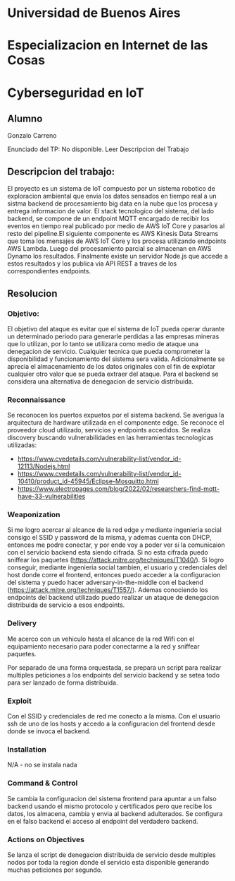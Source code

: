 # Universidad de Buenos Aires
# Especializacion en Internet de las Cosas
# Cyberseguridad en IoT

## Alumno 
Gonzalo Carreno

Enunciado del TP: No disponible. Leer Descripcion del Trabajo

## Descripcion del trabajo:
El proyecto es un sistema de IoT compuesto por un sistema robotico de exploracion ambiental que envia los datos sensados en tiempo real a un sistma backend de procesamiento big data en la nube que los procesa y entrega informacion de valor.
El stack tecnologico del sistema, del lado backend, se compone de un endpoint MQTT encargado de recibir los eventos en tiempo real publicado por medio de AWS IoT Core y pasarlos al resto del pipeline.El siguiente componente es AWS Kinesis Data Streams que toma los mensajes de AWS IoT Core y los procesa utilizando endpoints AWS Lambda. Luego del procesamiento parcial se almacenan en AWS Dynamo los resultados. Finalmente existe un servidor Node.js que accede a estos resultados y los publica via API REST a traves de los correspondientes endpoints.

## Resolucion

### Objetivo:
El objetivo del ataque es evitar que el sistema de IoT pueda operar durante un determinado periodo para generarle perdidas a las empresas mineras que lo utilizan, por lo tanto se utilizara como medio de ataque una denegacion de servicio. Cualquier tecnica que pueda comprometer la disponibilidad y funcionamiento del sistema sera valida. Adicionalmente se aprecia el almacenamiento de los datos originales con el fin de explotar cualquier otro valor que se pueda extraer del ataque.
Para el backend se considera una alternativa de denegacion de servicio distribuida.

### Reconnaissance
Se reconocen los puertos expuetos por el sistema backend. Se averigua la arquitectura de hardware utilizada en el componente edge. Se reconoce el proveedor cloud utilizado, servicios y endpoints accedidos. Se realiza discovery buscando vulnerabilidades en las herramientas tecnologicas utilizadas:
- https://www.cvedetails.com/vulnerability-list/vendor_id-12113/Nodejs.html
- https://www.cvedetails.com/vulnerability-list/vendor_id-10410/product_id-45945/Eclipse-Mosquitto.html
- https://www.electropages.com/blog/2022/02/researchers-find-mqtt-have-33-vulnerabilities

### Weaponization
Si me logro acercar al alcance de la red edge y mediante ingenieria social consigo el SSID y password de la misma, y ademas cuenta con DHCP, entonces me podre conectar, y por ende voy a poder ver si la comunicaion con el servicio backend esta siendo cifrada. Si no esta cifrada puedo sniffear los paquetes (https://attack.mitre.org/techniques/T1040/). Si logro conseguir, mediante ingenieria social tambien, el usuario y credenciales del host donde corre el frontend, entonces puedo acceder a la configuracion del sistema y puedo hacer adversary-in-the-middle con el backend (https://attack.mitre.org/techniques/T1557/). Ademas conociendo los endpoints del backend utilizado puedo realizar un ataque de denegacion distribuida de servicio a esos endpoints. 

### Delivery
Me acerco con un vehiculo hasta el alcance de la red Wifi con el equipamiento necesario para poder conectarme a la red y sniffear paquetes.

Por separado de una forma orquestada, se prepara un script para realizar multiples peticiones a los endpoints del servicio backend y se setea todo para ser lanzado de forma distribuida.

### Exploit
Con el SSID y credenciales de red me conecto a la misma. Con el usuario ssh de uno de los hosts y accedo a la configuracion del frontend desde donde se invoca el backend. 

### Installation
N/A - no se instala nada

### Command & Control
Se cambia la configuracion del sistema frontend para apuntar a un falso backend usando el mismo protocolo y certificados pero que recibe los datos, los almacena, cambia y envia al backend adulterados. Se configura en el falso backend el acceso al endpoint del verdadero backend.

### Actions on Objectives
Se lanza el script de denegacion distribuida de servicio desde multiples nodos por toda la region donde el servicio esta disponible generando muchas peticiones por segundo. 


